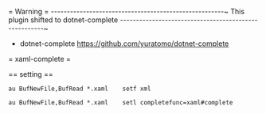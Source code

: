 = Warning =
------------------------------------------------------~
       This plugin shifted to dotnet-complete
------------------------------------------------------~

* dotnet-complete
    https://github.com/yuratomo/dotnet-complete


= xaml-complete =

== setting ==
    
    au BufNewFile,BufRead *.xaml    setf xml
    
    au BufNewFile,BufRead *.xaml    setl completefunc=xaml#complete

